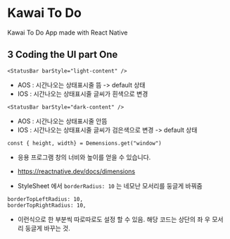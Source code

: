 # Kawai To Do

Kawai To Do App made with React Native

## 3 Coding the UI part One

`<StatusBar barStyle="light-content" />`

- AOS : 시간나오는 상태표시줄 뜸 -> default 상태
- IOS : 시간나오는 상태표시줄 글씨가 흰색으로 변경

`<StatusBar barStyle="dark-content" />`

- AOS : 시간나오는 상태표시줄 안뜸
- IOS : 시간나오는 상태표시줄 글씨가 검은색으로 변경 -> default 상태

`const { height, width} = Demensions.get("window")`

- 응용 프로그램 창의 너비와 높이를 얻을 수 있습니다.
- https://reactnative.dev/docs/dimensions

- StyleSheet 에서 `borderRadius: 10` 는 네모난 모서리를 둥글게 바꿔줌

```
borderTopLeftRadius: 10,
borderTopRightRadius: 10,
```

- 이런식으로 한 부분씩 따로따로도 설정 할 수 있음. 해당 코드는 상단의 좌 우 모서리 둥글게 바꾸는 것.
